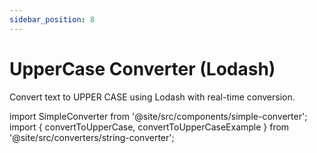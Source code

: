 ```yaml
---
sidebar_position: 8
---
```


# UpperCase Converter (Lodash)

Convert text to UPPER CASE using Lodash with real-time conversion.

import SimpleConverter from '@site/src/components/simple-converter';
import { convertToUpperCase, convertToUpperCaseExample } from '@site/src/converters/string-converter';

<SimpleConverter
  conversion={convertToUpperCase}
  placeholder="Enter text to convert to UPPER CASE..."
  language="text"
  exampleInput={convertToUpperCaseExample.input}
  showPreview={true}
  previewMode="inline"
/>
